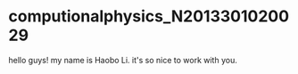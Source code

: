 # computionalphysics_N2013301020029
hello guys!
my name is Haobo Li.
it's so nice to work with you.
